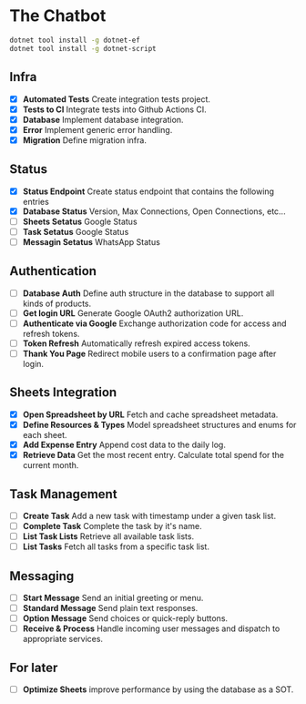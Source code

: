 # The Chatbot

```sh
dotnet tool install -g dotnet-ef
dotnet tool install -g dotnet-script
```

## Infra

- [x] **Automated Tests** Create integration tests project.
- [x] **Tests to CI** Integrate tests into Github Actions CI.
- [x] **Database** Implement database integration.
- [x] **Error** Implement generic error handling.
- [x] **Migration** Define migration infra.

## Status

- [x] **Status Endpoint** Create status endpoint that contains the following entries
- [x] **Database Status** Version, Max Connections, Open Connections, etc...
- [ ] **Sheets Setatus** Google Status
- [ ] **Task Setatus** Google Status
- [ ] **Messagin Setatus** WhatsApp Status

## Authentication

- [ ] **Database Auth** Define auth structure in the database to support all kinds of products.
- [ ] **Get login URL** Generate Google OAuth2 authorization URL.
- [ ] **Authenticate via Google** Exchange authorization code for access and refresh tokens.
- [ ] **Token Refresh** Automatically refresh expired access tokens.
- [ ] **Thank You Page** Redirect mobile users to a confirmation page after login.

## Sheets Integration

- [x] **Open Spreadsheet by URL** Fetch and cache spreadsheet metadata.
- [x] **Define Resources & Types** Model spreadsheet structures and enums for each sheet.
- [x] **Add Expense Entry** Append cost data to the daily log.
- [x] **Retrieve Data** Get the most recent entry. Calculate total spend for the current month.

## Task Management

- [ ] **Create Task** Add a new task with timestamp under a given task list.
- [ ] **Complete Task** Complete the task by it's name.
- [ ] **List Task Lists** Retrieve all available task lists.
- [ ] **List Tasks** Fetch all tasks from a specific task list.

## Messaging

- [ ] **Start Message** Send an initial greeting or menu.
- [ ] **Standard Message** Send plain text responses.
- [ ] **Option Message** Send choices or quick-reply buttons.
- [ ] **Receive & Process** Handle incoming user messages and dispatch to appropriate services.

## For later

- [ ] **Optimize Sheets** improve performance by using the database as a SOT.
